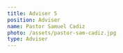 ```yaml
---
title: Adviser 5
position: Adviser
name: Pastor Samuel Cadiz
photo: /assets/pastor-sam-cadiz.jpg
type: Adviser
---
```


